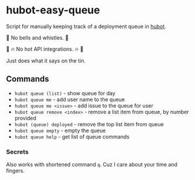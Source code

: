 hubot-easy-queue
================

Script for manually keeping track of a deployment queue in [hubot](https://hubot.github.com/).

:no_bell: No bells and whistles. :no_bell:

:no_entry_sign: :fire: No hot API integrations. :fire: :no_entry_sign:

Just does what it says on the tin.

Commands
--------

-	`hubot queue (list)` - show queue for day
-	`hubot queue me` - add user name to the queue
-	`hubot queue me <issue>` - add issue to the queue for user
-	`hubot queue remove <index>` - remove a list item from queue, by number provided
-	`hubot (queue) deployed` - remove the top list item from queue
-	`hubot queue empty` - empty the queue
-	`hubot queue help` - get list of queue commands

### Secrets

Also works with shortened command `q`. Cuz I care about your time and fingers.
